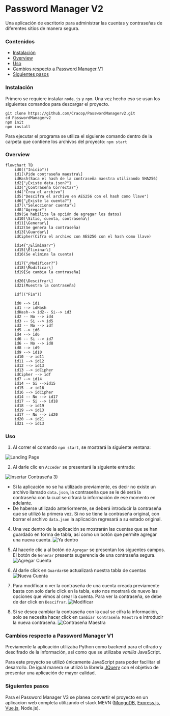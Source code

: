 # Password Manager V2

 Una aplicación de escritorio para administrar las cuentas y contraseñas de diferentes sitios de manera segura. 

### Contenidos

- [Instalación](#instalación)
- [Overview](#overview)
- [Uso](#uso)
- [Cambios respecto a Password Manager V1](#cambios-respecto-a-password-manager-v1)
- [Siguientes pasos](#siguientes-pasos)

### Instalación

Primero se requiere instalar `node.js` y `npm`. Una vez hecho eso se usan los siguientes comandos para descargar el proyecto.

```batch
git clone https://github.com/Cracop/PasswordManagerv2.git
cd PasswordManagerv2
npm init
npm install
```

Para ejecutar el programa se utiliza el siguiente comando dentro de la carpeta que contiene los archivos del proyecto: `npm start`

### Overview
```mermaid
flowchart TB
    id0(("Inicio"))
    id1[\Pide contraseña maestra\]
    idHash(Saca el hash de la contraseña maestra utilizando SHA256)
    id2{"¿Existe data.json?"}
    id3{"¿Contraseña Correcta?"}
    id4("Crea el archivo")
    id5("Descifra el archivo en AES256 con el hash como llave")
    id6{"¿Existe la cuenta?"}
    id7[\"Seleccionar cuenta"\]
    id8("Agregar")
    id9(Se habilita la opción de agregar los datos)
    id10[\Sitio, cuenta, contraseña\]
    id11[\Generar\]
    id12(Se genera la contraseña)
    id13[\Guardar\]
    idCipher(Cifra el archivo con AES256 con el hash como llave)

    id14{"¿Eliminar?"}
    id15[\Eliminar\]
    id16(Se elimina la cuenta)

    id17{"¿Modificar?"}
    id18[\Modificar\]
    id19[Se cambia la contraseña]

    id20[\Descifrar\]
    id21(Muestra la contraseña)

    idf(("Fin"))

    id0 --> id1
    id1 --> idHash
    idHash--> id2-- Si--> id3
    id2 -- No --> id4
    id3 -- Si --> id5
    id3 -- No --> idf
    id5 --> id6
    id4 --> id6
    id6 -- Si --> id7
    id6 -- No --> id8
    id8 --> id9
    id9 --> id10
    id10 --> id11
    id11 --> id12
    id12 --> id13
    id13 --> idCipher
    idCipher --> idf
    id7 --> id14
    id14 -- Si -->id15
    id15 --> id16
    id16 --> idCipher
    id14 -- No --> id17
    id17 -- Si --> id18
    id18 --> id19
    id19 --> id13
    id17 -- No --> id20
    id20 --> id21
    id21 --> id13 
```

### Uso

1) Al correr el comando `npm start`, se mostrará la siguiente ventana:

![Landing Page](/images/1.png)

2) Al darle clic en `Acceder` se presentará la siguiente entrada:

![Insertar Contraseña](/images/2.png)
3) 
- Si la aplicación no se ha utilizado previamente, es decir no existe un archivo llamado `data.json`, la contraseña que se le dé será la contraseña con la cual se cifrará la información de ese momento en adelante. 
- De haberse utilizado anteriormente, se deberá introducir la contraseña que se utilizó la primera vez. Si no se tiene la contraseña original, con borrar el archivo `data.json` la aplicación regresará a su estado original. 


4) Una vez dentro de la aplicación se mostrarán las cuentas que se han guardado en forma de tabla, así como un botón que permite agregar una nueva cuenta. 
![Ya dentro](/images/4.png)

5) Al hacerle clic a al botón de `Agregar` se presentan los siguentes campos. El botón de `Generar` presenta sugerencia de una contraseña segura. 
![Agregar Cuenta](/images/6.png)

6) Al darle click en `Guardar`se actualizará nuestra tabla de cuentas
![Nueva Cuenta](/images/8.png)

7) Para modificar o ver la contraseña de una cuenta creada previamente basta con solo darle click en la tabla, esto nos mostrará de nuevo las opciones que vimos al crear la cuenta. Para ver la contraseña, se debe de dar click en `Descifrar`.
![Modificar](/images/9.png)

8) Si se desea cambiar la contraseña con la cual se cifra la información, solo se necesita hacer click en `Cambiar Contraseña Maestra` e introducir la nueva contraseña.
![Contraseña Maestra](/images/10.png)

### Cambios respecto a Password Manager V1

Previamente la aplicación utilizaba Python como backend para el cifrado y descifrado de la información, así como que se utilizaba *vanilla* JavaScript.

Para este proyecto se utilizó únicamente JavaScript para poder facilitar el desarrollo. De igual manera se utilizó la librería [JQuery](https://jquery.com/) con el objetivo de presentar una aplicación de mayor calidad. 

### Siguientes pasos

Para el Password Manager V3 se planea convertir el proyecto en un aplicacion web completa utilizando el stack MEVN ([MongoDB](https://www.mongodb.com/), [Express.js](https://expressjs.com/), [Vue.js](https://vuejs.org/), Node.js). 
